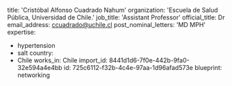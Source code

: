 title: 'Cristóbal Alfonso Cuadrado Nahum'
organization: 'Escuela de Salud Pública, Universidad de Chile.'
job_title: 'Assistant Professor'
official_title: Dr
email_address: ccuadrado@uchile.cl
post_nominal_letters: 'MD MPH'
expertise:
  - hypertension
  - salt
country:
  - Chile
works_in: Chile
import_id: 8441d1d6-7f0e-442b-9fa0-32e594a4e4bb
id: 725c6112-f32b-4c4e-97aa-1d96afad573e
blueprint: networking
